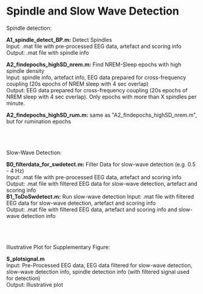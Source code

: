 # Spindle and Slow Wave Detection

Spindle detection:  
        
**A1_spindle_detect_BP.m:** Detect Spindles  
Input:  .mat file with pre-processed EEG data, artefact and scoring info
Output: .mat file with spindle info  

**A2_findepochs_highSD_nrem.m:** Find NREM-Sleep epochs with high spindle density  
Input: spindle info, artefact info, EEG data prepared for cross-frequency coupling (20s epochs of NREM sleep with 4 sec overlap)  
Output: EEG data prepared for cross-frequency coupling (20s epochs of NREM sleep with 4 sec overlap). Only epochs with more than X spindles per minute.  

**A2_findepochs_highSD_rum.m:** same as "A2_findepochs_highSD_nrem.m", but for rumination epochs  
     
<br/><br/>          
Slow-Wave Detection:  

**B0_filterdata_for_swdetect.m:** Filter Data for slow-wave detection  (e.g. 0.5 - 4 Hz)  
Input: .mat file with pre-processed EEG data, artefact and scoring info  
Output: .mat file with filtered EEG data for slow-wave detection, artefact and scoring info   
**B1_ToDoSwdetect.m:** Run slow-wave detection
Input: .mat file with filtered EEG data for slow-wave detection, artefact and scoring info  
Output: .mat file with filtered EEG data, artefact and scoring info and slow-wave detection info  


<br/><br/>          
Illustrative Plot for Supplementary Figure:

**S_plotsignal.m**  
Input: Pre-Processed EEG data, EEG data filtered for slow-wave detection, slow-wave detection info, spindle detection info (with filtered signal used for detection)  
Output: Illustrative plot
